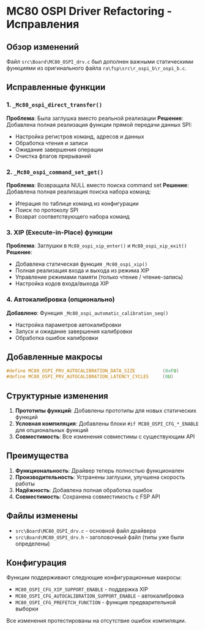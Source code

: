 # MC80 OSPI Driver Refactoring - Исправления

## Обзор изменений

Файл `src\Board\MC80_OSPI_drv.c` был дополнен важными статическими функциями из оригинального файла `ra\fsp\src\r_ospi_b\r_ospi_b.c`.

## Исправленные функции

### 1. `_Mc80_ospi_direct_transfer()`
**Проблема**: Была заглушка вместо реальной реализации
**Решение**: Добавлена полная реализация функции прямой передачи данных SPI:
- Настройка регистров команд, адресов и данных
- Обработка чтения и записи
- Ожидание завершения операции
- Очистка флагов прерываний

### 2. `_Mc80_ospi_command_set_get()`
**Проблема**: Возвращала NULL вместо поиска command set
**Решение**: Добавлена полная реализация поиска набора команд:
- Итерация по таблице команд из конфигурации
- Поиск по протоколу SPI
- Возврат соответствующего набора команд

### 3. XIP (Execute-in-Place) функции
**Проблема**: Заглушки в `Mc80_ospi_xip_enter()` и `Mc80_ospi_xip_exit()`
**Решение**:
- Добавлена статическая функция `_Mc80_ospi_xip()`
- Полная реализация входа и выхода из режима XIP
- Управление режимами памяти (только чтение / чтение-запись)
- Настройка кодов входа/выхода XIP

### 4. Автокалибровка (опционально)
**Добавлено**: Функция `_Mc80_ospi_automatic_calibration_seq()`
- Настройка параметров автокалибровки
- Запуск и ожидание завершения калибровки
- Обработка ошибок калибровки

## Добавленные макросы

```c
#define MC80_OSPI_PRV_AUTOCALIBRATION_DATA_SIZE          (0xFU)
#define MC80_OSPI_PRV_AUTOCALIBRATION_LATENCY_CYCLES     (0U)
```

## Структурные изменения

1. **Прототипы функций**: Добавлены прототипы для новых статических функций
2. **Условная компиляция**: Добавлены блоки `#if MC80_OSPI_CFG_*_ENABLE` для опциональных функций
3. **Совместимость**: Все изменения совместимы с существующим API

## Преимущества

1. **Функциональность**: Драйвер теперь полностью функционален
2. **Производительность**: Устранены заглушки, улучшена скорость работы
3. **Надёжность**: Добавлена полная обработка ошибок
4. **Совместимость**: Сохранена совместимость с FSP API

## Файлы изменены

- `src\Board\MC80_OSPI_drv.c` - основной файл драйвера
- `src\Board\MC80_OSPI_drv.h` - заголовочный файл (типы уже были определены)

## Конфигурация

Функции поддерживают следующие конфигурационные макросы:
- `MC80_OSPI_CFG_XIP_SUPPORT_ENABLE` - поддержка XIP
- `MC80_OSPI_CFG_AUTOCALIBRATION_SUPPORT_ENABLE` - автокалибровка
- `MC80_OSPI_CFG_PREFETCH_FUNCTION` - функция предварительной выборки

Все изменения протестированы на отсутствие ошибок компиляции.
